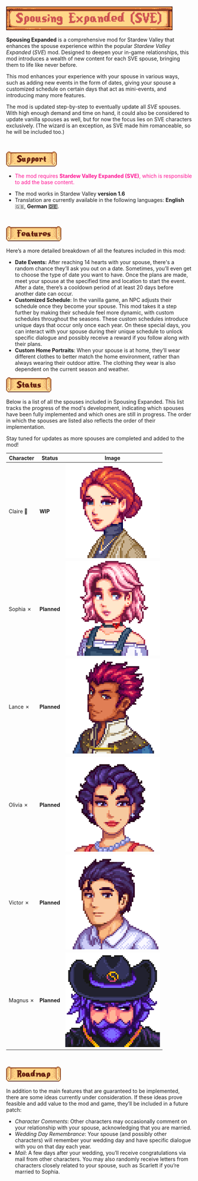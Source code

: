 <img src="assets/spousing-expanded-sve.png" alt="Spousing Expanded (SVE)" width="450" /> <br/>

**Spousing Expanded** is a comprehensive mod for Stardew Valley that enhances the spouse experience within the popular _Stardew Valley Expanded_ (*SVE*) mod.
Designed to deepen your in-game relationships, this mod introduces a wealth of new content for each SVE spouse, bringing them to life like never before.

This mod enhances your experience with your spouse in various ways, such as adding new events in the form of dates, giving your spouse a customized schedule on certain days that act as mini-events, and introducing many more features.

The mod is updated step-by-step to eventually update all *SVE* spouses. With high enough demand and time on hand, it could also be considered to update vanilla spouses as well,
but for now the focus lies on SVE characters exclusively. (The wizard is an exception, as SVE made him romanceable, so he will be included too.)

<br/>

<img src="assets/support.png" alt="Support" height="40" /> <br/>

- <p style="color: deeppink">The mod requires <strong>Stardew Valley Expanded (SVE)</strong>, which is responsible to add the base content.</p> 
- The mod works in Stardew Valley **version 1.6**
- Translation are currently available in the following languages: **English** 🇬🇧, **German 🇩🇪**.


<br/>

<img src="assets/features.png" alt="Features" height="40" /> <br/>

Here’s a more detailed breakdown of all the features included in this mod:

- **Date Events:** After reaching 14 hearts with your spouse, there's a random chance they’ll ask you out on a date. Sometimes, you’ll even get to choose the type of date you want to have. Once the plans are made, meet your spouse at the specified time and location to start the event. After a date, there’s a cooldown period of at least 20 days before another date can occur.
- **Customized Schedule**: In the vanilla game, an NPC adjusts their schedule once they become your spouse. This mod takes it a step further by making their schedule feel more dynamic, with custom schedules throughout the seasons. These custom schedules introduce unique days that occur only once each year. On these special days, you can interact with your spouse during their unique schedule to unlock specific dialogue and possibly receive a reward if you follow along with their plans.
- **Custom Home Portraits**: When your spouse is at home, they’ll wear different clothes to better match the home environment, rather than always wearing their outdoor attire. The clothing they wear is also dependent on the current season and weather.

<img src="assets/status.png" alt="Status" height="40" /> <br/>

Below is a list of all the spouses included in Spousing Expanded. This list tracks the progress of the mod's development, indicating which spouses have been fully implemented and which ones are still in progress. The order in which the spouses are listed also reflects the order of their implementation.

Stay tuned for updates as more spouses are completed and added to the mod!

<!--
<div style="display: flex; flex-flow: row wrap; justify-content: flex-start; align-items: flex-start; gap: 15px">
    <div style="text-align: center; display: flex; flex-flow: column nowrap; gap: 12px;" >
        <img src="assets/Claire.webp" alt="Claire" width="80" height="80" style="border: 1px solid orange; background-color: #59401e; border-radius: 50%" />
        <p style="font-size: 16px; margin: 0; color: orange">Claire 🔨</p>
    </div>
    <div style="text-align: center; display: flex; flex-flow: column nowrap; gap: 12px;" >
        <img src="assets/Sophia.webp" alt="Sophia" width="80" height="80" style="border: 1px solid red; background-color: #4b2929; border-radius: 50%" />
        <p style="font-size: 16px; margin: 0; color: red">Sophia ✗</p>
    </div>
    <div style="text-align: center; display: flex; flex-flow: column nowrap; gap: 12px;" >
        <img src="assets/Lance.webp" alt="Lance" width="80" height="80" style="border: 1px solid red; background-color: #4b2929; border-radius: 50%" />
        <p style="font-size: 16px; margin: 0; color: red">Lance ✗</p>
    </div>
    <div style="text-align: center; display: flex; flex-flow: column nowrap; gap: 12px;" >
        <img src="assets/Olivia.webp" alt="Olivia" width="80" height="80" style="border: 1px solid red; background-color: #4b2929; border-radius: 50%" />
        <p style="font-size: 16px; margin: 0; color: red">Olivia ✗</p>
    </div>
    <div style="text-align: center; display: flex; flex-flow: column nowrap; gap: 12px;" >
        <img src="assets/Victor.webp" alt="Victor" width="80" height="80" style="border: 1px solid red; background-color: #4b2929; border-radius: 50%" />
        <p style="font-size: 16px; margin: 0; color: red">Victor ✗</p>
    </div>
    <div style="text-align: center; display: flex; flex-flow: column nowrap; gap: 12px;" >
        <img src="assets/Magnus.webp" alt="Magnus" width="80" height="80" style="border: 1px solid red; background-color: #4b2929; border-radius: 50%" />
        <p style="font-size: 16px; margin: 0; color: red">Magnus ✗</p>
    </div>
</div>
-->

| Character | Status  | Image |
|-----------|---------|-------|
| Claire 🔨 | **WIP**     | ![Claire](assets/Claire.webp) |
| Sophia ✗  | **Planned** | ![Sophia](assets/Sophia.webp) |
| Lance ✗   | **Planned** | ![Lance](assets/Lance.webp)   |
| Olivia ✗  | **Planned** | ![Olivia](assets/Olivia.webp) |
| Victor ✗  | **Planned** | ![Victor](assets/Victor.webp) |
| Magnus ✗  | **Planned** | ![Magnus](assets/Magnus.webp) |

<br/>

<img src="assets/roadmap.png" alt="Roadmap" height="40" /> <br/>

In addition to the main features that are guaranteed to be implemented, there are some ideas currently under consideration. If these ideas prove feasible and add value to the mod and game, they’ll be included in a future patch:

- *Character Comments*: Other characters may occasionally comment on your relationship with your spouse, acknowledging that you are married.
- *Wedding Day Remembrance*: Your spouse (and possibly other characters) will remember your wedding day and have specific dialogue with you on that day each year.
- *Mail*: A few days after your wedding, you’ll receive congratulations via mail from other characters. You may also randomly receive letters from characters closely related to your spouse, such as Scarlett if you’re married to Sophia.

